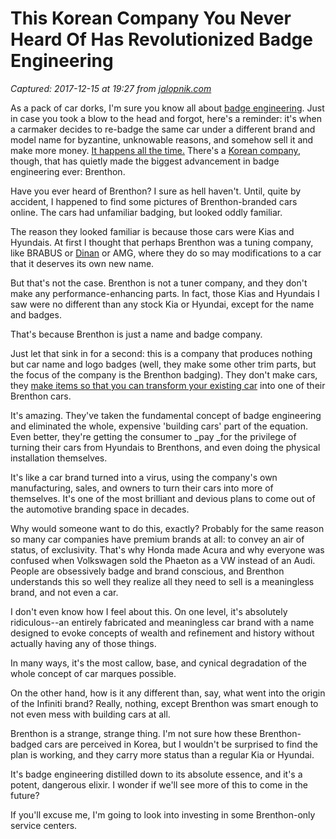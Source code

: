 # This Korean Company You Never Heard Of Has Revolutionized Badge Engineering

_Captured: 2017-12-15 at 19:27 from [jalopnik.com](https://jalopnik.com/this-korean-company-you-never-heard-of-has-revolutioniz-1821271336)_

As a pack of car dorks, I'm sure you know all about [badge engineering](https://jalopnik.com/5880108/this-is-the-most-badge-engineered-car-of-all-time). Just in case you took a blow to the head and forgot, here's a reminder: it's when a carmaker decides to re-badge the same car under a different brand and model name for byzantine, unknowable reasons, and somehow sell it and make more money. [It happens all the time.](https://jalopnik.com/the-ten-best-examples-of-badge-engineering-1536869332) There's a [Korean company](https://www.brenthoneno.com/home-eng), though, that has quietly made the biggest advancement in badge engineering ever: Brenthon.

Have you ever heard of Brenthon? I sure as hell haven't. Until, quite by accident, I happened to find some pictures of Brenthon-branded cars online. The cars had unfamiliar badging, but looked oddly familiar.

The reason they looked familiar is because those cars were Kias and Hyundais. At first I thought that perhaps Brenthon was a tuning company, like BRABUS or [Dinan](https://jalopnik.com/what-do-you-want-to-know-about-the-446-horsepower-dinan-1793024146) or AMG, where they do so may modifications to a car that it deserves its own new name.

But that's not the case. Brenthon is not a tuner company, and they don't make any performance-enhancing parts. In fact, those Kias and Hyundais I saw were no different than any stock Kia or Hyundai, except for the name and badges.

That's because Brenthon is just a name and badge company.

Just let that sink in for a second: this is a company that produces nothing but car name and logo badges (well, they make some other trim parts, but the focus of the company is the Brenthon badging). They don't make cars, they [make items so that you can transform your existing car](https://www.brenthoneno.com) into one of their Brenthon cars.

It's amazing. They've taken the fundamental concept of badge engineering and eliminated the whole, expensive 'building cars' part of the equation. Even better, they're getting the consumer to _pay _for the privilege of turning their cars from Hyundais to Brenthons, and even doing the physical installation themselves.

It's like a car brand turned into a virus, using the company's own manufacturing, sales, and owners to turn their cars into more of themselves. It's one of the most brilliant and devious plans to come out of the automotive branding space in decades.

Why would someone want to do this, exactly? Probably for the same reason so many car companies have premium brands at all: to convey an air of status, of exclusivity. That's why Honda made Acura and why everyone was confused when Volkswagen sold the Phaeton as a VW instead of an Audi. People are obsessively badge and brand conscious, and Brenthon understands this so well they realize all they need to sell is a meaningless brand, and not even a car.

I don't even know how I feel about this. On one level, it's absolutely ridiculous--an entirely fabricated and meaningless car brand with a name designed to evoke concepts of wealth and refinement and history without actually having any of those things.

In many ways, it's the most callow, base, and cynical degradation of the whole concept of car marques possible.

On the other hand, how is it any different than, say, what went into the origin of the Infiniti brand? Really, nothing, except Brenthon was smart enough to not even mess with building cars at all.

Brenthon is a strange, strange thing. I'm not sure how these Brenthon-badged cars are perceived in Korea, but I wouldn't be surprised to find the plan is working, and they carry more status than a regular Kia or Hyundai.

It's badge engineering distilled down to its absolute essence, and it's a potent, dangerous elixir. I wonder if we'll see more of this to come in the future?

If you'll excuse me, I'm going to look into investing in some Brenthon-only service centers.
